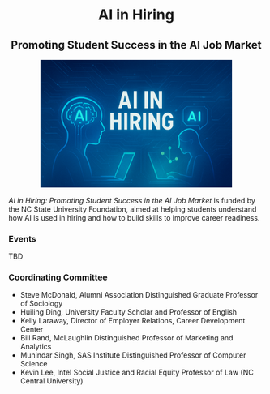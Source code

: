 <h1 align="center">AI in Hiring</h1>
<h2 align="center">Promoting Student Success in the AI Job Market</h2>
<p align="center">
  <img src="AI in Hiring Technology.jpg" width="75%">
</p>

*AI in Hiring: Promoting Student Success in the AI Job Market* is funded by the NC State University Foundation, aimed at helping students understand how AI is used in hiring and how to build skills to improve career readiness. 

### Events
TBD

### Coordinating Committee
- Steve McDonald, Alumni Association Distinguished Graduate Professor of Sociology
- Huiling Ding, University Faculty Scholar and Professor of English
- Kelly Laraway, Director of Employer Relations, Career Development Center
- Bill Rand, McLaughlin Distinguished Professor of Marketing and Analytics
- Munindar Singh, SAS Institute Distinguished Professor of Computer Science
- Kevin Lee, Intel Social Justice and Racial Equity Professor of Law (NC Central University)
